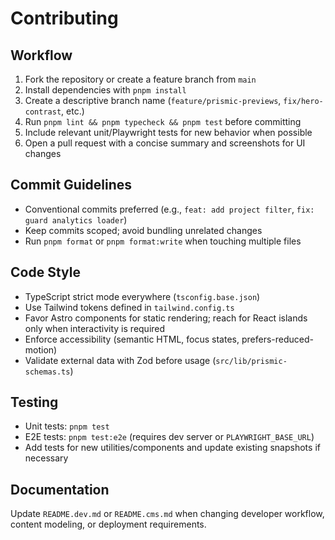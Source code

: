 # Contributing

## Workflow
1. Fork the repository or create a feature branch from `main`
2. Install dependencies with `pnpm install`
3. Create a descriptive branch name (`feature/prismic-previews`, `fix/hero-contrast`, etc.)
4. Run `pnpm lint && pnpm typecheck && pnpm test` before committing
5. Include relevant unit/Playwright tests for new behavior when possible
6. Open a pull request with a concise summary and screenshots for UI changes

## Commit Guidelines
- Conventional commits preferred (e.g., `feat: add project filter`, `fix: guard analytics loader`)
- Keep commits scoped; avoid bundling unrelated changes
- Run `pnpm format` or `pnpm format:write` when touching multiple files

## Code Style
- TypeScript strict mode everywhere (`tsconfig.base.json`)
- Use Tailwind tokens defined in `tailwind.config.ts`
- Favor Astro components for static rendering; reach for React islands only when interactivity is required
- Enforce accessibility (semantic HTML, focus states, prefers-reduced-motion)
- Validate external data with Zod before usage (`src/lib/prismic-schemas.ts`)

## Testing
- Unit tests: `pnpm test`
- E2E tests: `pnpm test:e2e` (requires dev server or `PLAYWRIGHT_BASE_URL`)
- Add tests for new utilities/components and update existing snapshots if necessary

## Documentation
Update `README.dev.md` or `README.cms.md` when changing developer workflow, content modeling, or deployment requirements.
